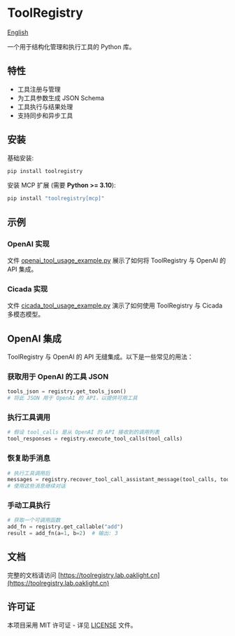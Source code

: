 # ToolRegistry

[English](README.md)

一个用于结构化管理和执行工具的 Python 库。

## 特性

- 工具注册与管理
- 为工具参数生成 JSON Schema
- 工具执行与结果处理
- 支持同步和异步工具

## 安装

基础安装:

```bash
pip install toolregistry
```

安装 MCP 扩展 (需要 **Python >= 3.10**):

```bash
pip install "toolregistry[mcp]"
```

## 示例

### OpenAI 实现

文件 [openai_tool_usage_example.py](examples/openai_tool_usage_example.py) 展示了如何将 ToolRegistry 与 OpenAI 的 API 集成。

### Cicada 实现

文件 [cicada_tool_usage_example.py](examples/cicada_tool_usage_example.py) 演示了如何使用 ToolRegistry 与 Cicada 多模态模型。

## OpenAI 集成

ToolRegistry 与 OpenAI 的 API 无缝集成。以下是一些常见的用法：

### 获取用于 OpenAI 的工具 JSON

```python
tools_json = registry.get_tools_json()
# 将此 JSON 用于 OpenAI 的 API，以提供可用工具
```

### 执行工具调用

```python
# 假设 tool_calls 是从 OpenAI 的 API 接收到的调用列表
tool_responses = registry.execute_tool_calls(tool_calls)
```

### 恢复助手消息

```python
# 执行工具调用后
messages = registry.recover_tool_call_assistant_message(tool_calls, tool_responses)
# 使用这些消息继续对话
```

### 手动工具执行

```python
# 获取一个可调用函数
add_fn = registry.get_callable("add")
result = add_fn(a=1, b=2)  # 输出: 3
```

## 文档

完整的文档请访问 [https://toolregistry.lab.oaklight.cn](https://toolregistry.lab.oaklight.cn)

## 许可证

本项目采用 MIT 许可证 - 详见 [LICENSE](LICENSE) 文件。
